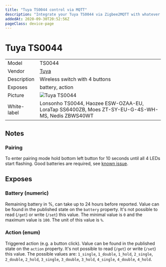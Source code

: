 ```yaml
---
title: "Tuya TS0044 control via MQTT"
description: "Integrate your Tuya TS0044 via Zigbee2MQTT with whatever smart home infrastructure you are using without the vendor's bridge or gateway."
addedAt: 2020-09-30T20:52:56Z
pageClass: device-page
---
```


<!-- !!!! -->
<!-- ATTENTION: This file is auto-generated through docgen! -->
<!-- You can only edit the "Notes"-Section between the two comment lines "Notes BEGIN" and "Notes END". -->
<!-- Do not use h1 or h2 heading within "## Notes"-Section. -->
<!-- !!!! -->

# Tuya TS0044

|     |     |
|-----|-----|
| Model | TS0044  |
| Vendor  | [Tuya](/supported-devices/#v=Tuya)  |
| Description | Wireless switch with 4 buttons |
| Exposes | battery, action |
| Picture | ![Tuya TS0044](https://www.zigbee2mqtt.io/images/devices/TS0044.png) |
| White-label | Lonsonho TS0044, Haozee ESW-OZAA-EU, LoraTap SS6400ZB, Moes ZT-SY-EU-G-4S-WH-MS, Nedis ZBWS40WT |


<!-- Notes BEGIN: You can edit here. Add "## Notes" headline if not already present. -->
## Notes


### Pairing
To enter pairing mode hold bottom left button for 10 seconds until all 4 LEDs start flashing. Good batteries are required, see [known issue](https://github.com/Koenkk/zigbee2mqtt/issues/15749).
<!-- Notes END: Do not edit below this line -->




## Exposes

### Battery (numeric)
Remaining battery in %, can take up to 24 hours before reported.
Value can be found in the published state on the `battery` property.
It's not possible to read (`/get`) or write (`/set`) this value.
The minimal value is `0` and the maximum value is `100`.
The unit of this value is `%`.

### Action (enum)
Triggered action (e.g. a button click).
Value can be found in the published state on the `action` property.
It's not possible to read (`/get`) or write (`/set`) this value.
The possible values are: `1_single`, `1_double`, `1_hold`, `2_single`, `2_double`, `2_hold`, `3_single`, `3_double`, `3_hold`, `4_single`, `4_double`, `4_hold`.

